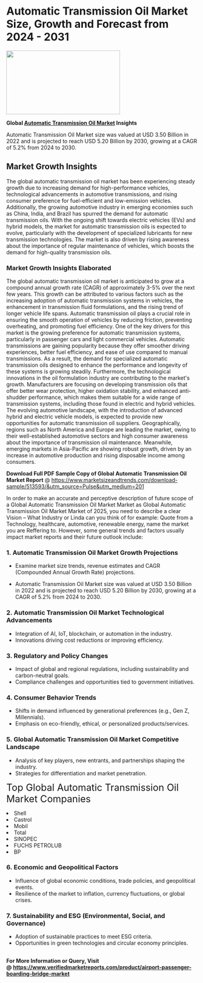 <H1>Automatic Transmission Oil Market Size, Growth and Forecast from 2024 - 2031</H1><img class="aligncenter size-medium wp-image-584254" src="https://thirdeyenews.in/wp-content/uploads/2024/09/Global-Market-Research-300x168.jpeg" alt="" width="300" height="168" /><p><strong>Global&nbsp;<a href="https://www.marketsizeandtrends.com/download-sample/513593/&amp;utm_source=Pulse&amp;utm_medium=201">Automatic Transmission Oil Market</a> Insights</strong></p><p>Automatic Transmission Oil Market size was valued at USD 3.50 Billion in 2022 and is projected to reach USD 5.20 Billion by 2030, growing at a CAGR of 5.2% from 2024 to 2030.</p><p><h2>Market Growth Insights</h2> The global automatic transmission oil market has been experiencing steady growth due to increasing demand for high-performance vehicles, technological advancements in automotive transmissions, and rising consumer preference for fuel-efficient and low-emission vehicles. Additionally, the growing automotive industry in emerging economies such as China, India, and Brazil has spurred the demand for automatic transmission oils. With the ongoing shift towards electric vehicles (EVs) and hybrid models, the market for automatic transmission oils is expected to evolve, particularly with the development of specialized lubricants for new transmission technologies. The market is also driven by rising awareness about the importance of regular maintenance of vehicles, which boosts the demand for high-quality transmission oils. <h3>Market Growth Insights Elaborated</h3> The global automatic transmission oil market is anticipated to grow at a compound annual growth rate (CAGR) of approximately 3-5% over the next few years. This growth can be attributed to various factors such as the increasing adoption of automatic transmission systems in vehicles, the enhancement in transmission fluid formulations, and the rising trend of longer vehicle life spans. Automatic transmission oil plays a crucial role in ensuring the smooth operation of vehicles by reducing friction, preventing overheating, and promoting fuel efficiency. One of the key drivers for this market is the growing preference for automatic transmission systems, particularly in passenger cars and light commercial vehicles. Automatic transmissions are gaining popularity because they offer smoother driving experiences, better fuel efficiency, and ease of use compared to manual transmissions. As a result, the demand for specialized automatic transmission oils designed to enhance the performance and longevity of these systems is growing steadily. Furthermore, the technological innovations in the oil formulation industry are contributing to the market's growth. Manufacturers are focusing on developing transmission oils that offer better wear protection, higher oxidation stability, and enhanced anti-shudder performance, which makes them suitable for a wide range of transmission systems, including those found in electric and hybrid vehicles. The evolving automotive landscape, with the introduction of advanced hybrid and electric vehicle models, is expected to provide new opportunities for automatic transmission oil suppliers. Geographically, regions such as North America and Europe are leading the market, owing to their well-established automotive sectors and high consumer awareness about the importance of transmission oil maintenance. Meanwhile, emerging markets in Asia-Pacific are showing robust growth, driven by an increase in automotive production and rising disposable income among consumers. </p><p><span class=""><strong>Download Full PDF Sample Copy of Global Automatic Transmission Oil Market Report</strong> @ <a href="https://www.marketsizeandtrends.com/download-sample/513593/&amp;utm_source=Pulse&amp;utm_medium=201" target="_blank">https://www.marketsizeandtrends.com/download-sample/513593/&amp;utm_source=Pulse&amp;utm_medium=201</a></span></p><p>In order to make an accurate and perceptive description of future scope of a Global&nbsp;Automatic Transmission Oil Market Market as Global&nbsp;Automatic Transmission Oil Market Market of 2025, you need to describe a clear Vision &ndash; What Industry or Linda can you think of for example: Quote from a Technology, healthcare, automotive, renewable energy, name the market you are Reffering to. However, some general trends and factors usually impact market reports and their future outlook include:</p><h3>1.&nbsp;<strong>Automatic Transmission Oil Market Growth Projections</strong></h3><ul><li>Examine market size trends, revenue estimates and CAGR (Compounded Annual Growth Rate) projections.</li><li><p>Automatic Transmission Oil Market size was valued at USD 3.50 Billion in 2022 and is projected to reach USD 5.20 Billion by 2030, growing at a CAGR of 5.2% from 2024 to 2030.</p></li></ul><h3>2.&nbsp;<strong>Automatic Transmission Oil Market Technological Advancements</strong></h3><ul><li>Integration of AI, IoT, blockchain, or automation in the industry.</li><li>Innovations driving cost reductions or improving efficiency.</li></ul><h3>3.&nbsp;<strong>Regulatory and Policy Changes</strong></h3><ul><li>Impact of global and regional regulations, including sustainability and carbon-neutral goals.</li><li>Compliance challenges and opportunities tied to government initiatives.</li></ul><h3>4.&nbsp;<strong>Consumer Behavior Trends</strong></h3><ul><li>Shifts in demand influenced by generational preferences (e.g., Gen Z, Millennials).</li><li>Emphasis on eco-friendly, ethical, or personalized products/services.</li></ul><h3>5.&nbsp;<strong>Global Automatic Transmission Oil Market Competitive Landscape</strong></h3><ul><li>Analysis of key players, new entrants, and partnerships shaping the industry.</li><li>Strategies for differentiation and market penetration.</li></ul><p data-pm-slice="1 1 []"><span style="color: inherit; font-family: inherit; font-size: 25px;">Top Global Automatic Transmission Oil Market Companies</span></p><div class="" data-test-id=""><p><li>Shell</li><li> Castrol</li><li> Mobil</li><li> Total</li><li> SINOPEC</li><li> FUCHS PETROLUB</li><li> BP</li></p></div><h3>6.&nbsp;<strong>Economic and Geopolitical Factors</strong></h3><ul><li>Influence of global economic conditions, trade policies, and geopolitical events.</li><li>Resilience of the market to inflation, currency fluctuations, or global crises.</li></ul><h3>7.&nbsp;<strong>Sustainability and ESG (Environmental, Social, and Governance)</strong></h3><ul><li>Adoption of sustainable practices to meet ESG criteria.</li><li>Opportunities in green technologies and circular economy principles.</li></ul><h2><strong style="font-size: 14px;">For More Information or Query, Visit @&nbsp;</strong><a style="background-color: #ffffff; font-size: 14px;" href="https://www.marketsizeandtrends.com/report/automatic-transmission-oil-market/" target="_blank">https://www.verifiedmarketreports.com/product/airport-passenger-boarding-bridge-market</a></h2>
